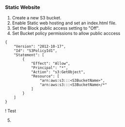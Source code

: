 
### Static Website
1. Create a new S3 bucket.
2. Enable Static web hosting and set an index.html file.
3. Set the Block public access setting to "Off".
4. Set Bucket policy permissions to allow public acccess
```
{
    "Version": "2012-10-17",
    "Id": "S3PolicyId1",
    "Statement": [
        {
            "Effect": "Allow",
            "Principal": "*",
            "Action": "s3:GetObject",
            "Resource": [
                "arn:aws:s3:::<S3BucketName>",
                "arn:aws:s3:::<S3BucketName>/*"
            ]
        }
    ]
}
```
! Test

5. 
